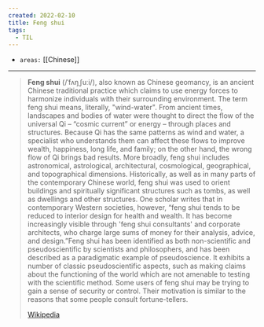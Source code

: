 ```yaml
---
created: 2022-02-10
title: Feng shui
tags:
  - TIL
---
```


- `areas:` [[Chinese]]

---

> **Feng shui** (/ˈfʌŋˌʃuːi/), also known as Chinese geomancy, is an ancient Chinese traditional practice which claims to use energy forces to harmonize individuals with their surrounding environment. The term feng shui means, literally, "wind-water". From ancient times, landscapes and bodies of water were thought to direct the flow of the universal Qi – “cosmic current” or energy – through places and structures. Because Qi has the same patterns as wind and water, a specialist who understands them can affect these flows to improve wealth, happiness, long life, and family; on the other hand, the wrong flow of Qi brings bad results. More broadly, feng shui includes astronomical, astrological, architectural, cosmological, geographical, and topographical dimensions. Historically, as well as in many parts of the contemporary Chinese world, feng shui was used to orient buildings and spiritually significant structures such as tombs, as well as dwellings and other structures. One scholar writes that in contemporary Western societies, however, “feng shui tends to be reduced to interior design for health and wealth. It has become increasingly visible through 'feng shui consultants' and corporate architects, who charge large sums of money for their analysis, advice, and design.”Feng shui has been identified as both non-scientific and pseudoscientific by scientists and philosophers, and has been described as a paradigmatic example of pseudoscience. It exhibits a number of classic pseudoscientific aspects, such as making claims about the functioning of the world which are not amenable to testing with the scientific method. Some users of feng shui may be trying to gain a sense of security or control. Their motivation is similar to the reasons that some people consult fortune-tellers.
>
> [Wikipedia](https://en.wikipedia.org/wiki/Feng%20shui)
